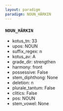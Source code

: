 ```yaml
---
layout: paradigm
paradigm: NOUN_HÄRKIN
---
```

### ` NOUN_HÄRKIN `


* kotus_tn: 33
* upos: NOUN
* suffix_regex: n
* kotus_av: A
* grade_dir: strengthen
* harmony: front
* possessive: False
* stem_diphthong: None
* deletion: n
* plurale_tantum: False
* clitics: False
* pos: NOUN
* stem_vowel: None
